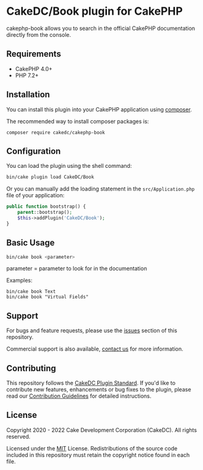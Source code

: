 CakeDC/Book plugin for CakePHP
==============================

cakephp-book allows you to search in the official CakePHP documentation directly from the console.

Requirements
------------

- CakePHP 4.0+
- PHP 7.2+

Installation
------------

You can install this plugin into your CakePHP application using [composer](https://getcomposer.org).

The recommended way to install composer packages is:

```
composer require cakedc/cakephp-book
```

Configuration
-------------

You can load the plugin using the shell command:

```bash
bin/cake plugin load CakeDC/Book
```

Or you can manually add the loading statement in the `src/Application.php` file of your application:

```php
public function bootstrap() {
    parent::bootstrap();
    $this->addPlugin('CakeDC/Book');
}
```

Basic Usage
-----------

```bash
bin/cake book <parameter>
```

parameter = parameter to look for in the documentation

Examples:
```
bin/cake book Text
bin/cake book "Virtual Fields"
```

Support
-------

For bugs and feature requests, please use the [issues](https://github.com/CakeDC/Book/issues) section of this repository.

Commercial support is also available, [contact us](https://www.cakedc.com/contact) for more information.

Contributing
------------

This repository follows the [CakeDC Plugin Standard](https://www.cakedc.com/plugin-standard). 
If you'd like to contribute new features, enhancements or bug fixes to the plugin, please read our [Contribution Guidelines](https://www.cakedc.com/contribution-guidelines) for detailed instructions.

License
-------

Copyright 2020 - 2022 Cake Development Corporation (CakeDC). All rights reserved.

Licensed under the [MIT](http://www.opensource.org/licenses/mit-license.php) License. Redistributions of the source code included in this repository must retain the copyright notice found in each file.
